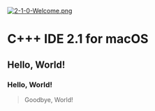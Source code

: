 [![2-1-0-Welcome.png](https://i.postimg.cc/t44BQKT8/2-1-0-Welcome.png)](https://postimg.cc/w7nXDbDk)
# C+++ IDE 2.1 for macOS
## Hello, World!
### Hello, World!
> Goodbye, World!

